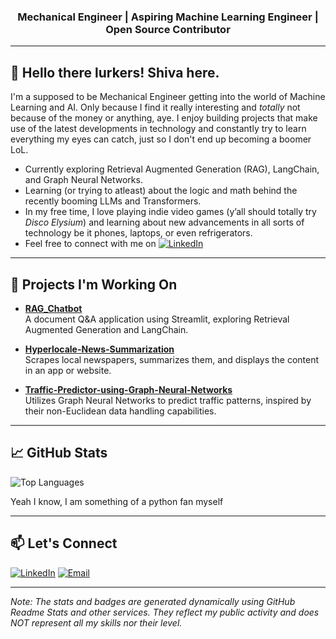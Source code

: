 <h3 align="center">Mechanical Engineer | Aspiring Machine Learning Engineer | Open Source Contributor</h3>

---

## 👋 Hello there lurkers! Shiva here.

I'm a supposed to be Mechanical Engineer getting into the world of Machine Learning and AI. Only because I find it really interesting and *totally* not because of the money or anything, aye. I enjoy building projects that make use of the latest developments in technology and constantly try to learn everything my eyes can catch, just so I don't end up becoming a boomer LoL.

- Currently exploring Retrieval Augmented Generation (RAG), LangChain, and Graph Neural Networks.  
- Learning (or trying to atleast) about the logic and math behind the recently booming LLMs and Transformers.
- In my free time, I love playing indie video games (y’all should totally try *Disco Elysium*) and learning about new advancements in all sorts of technology be it phones, laptops, or even refrigerators.
- Feel free to connect with me on [![LinkedIn](https://img.shields.io/badge/-LinkedIn-0e76a8?style=flat&logo=Linkedin&logoColor=white)](https://www.linkedin.com/in/[your-linkedin-profile](https://www.linkedin.com/in/shiva-s-b021b6278))  

---

## 🚀 Projects I'm Working On

- **[RAG_Chatbot](https://github.com/FrustratedPixel/RAG_Chatbot)**  
  A document Q&A application using Streamlit, exploring Retrieval Augmented Generation and LangChain.

- **[Hyperlocale-News-Summarization](https://github.com/FrustratedPixel/Hyperlocale-News-Summarization)**  
  Scrapes local newspapers, summarizes them, and displays the content in an app or website.

- **[Traffic-Predictor-using-Graph-Neural-Networks](https://github.com/FrustratedPixel/Traffic-Predictor-using-Graph-Neural-Networks)**  
  Utilizes Graph Neural Networks to predict traffic patterns, inspired by their non-Euclidean data handling capabilities.

---

## 📈 GitHub Stats

![Top Languages](https://github-readme-stats.vercel.app/api/top-langs/?username=FrustratedPixel&layout=compact&theme=radical)

Yeah I know, I am something of a python fan myself

---

## 📫 Let's Connect

[![LinkedIn](https://img.shields.io/badge/-LinkedIn-0e76a8?style=flat&logo=Linkedin&logoColor=white)](https://www.linkedin.com/in/[your-linkedin-profile](https://www.linkedin.com/in/shiva-s-b021b6278))  
[![Email](https://img.shields.io/badge/-Email-D14836?style=flat&logo=Gmail&logoColor=white)](mailto:frustratedpixel@gmail.com)

---


*Note: The stats and badges are generated dynamically using GitHub Readme Stats and other services. They reflect my public activity and does NOT represent all my skills nor their level.*  
